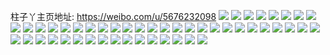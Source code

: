 柱子丫主页地址: https://weibo.com/u/5676232098 
![](https://wx4.sinaimg.cn/mw2000/006c8TgCly1h8sxlchdgyj31hc0u04h2.jpg) 
![](https://wx4.sinaimg.cn/mw2000/006c8TgCly1h4yjes6nkaj30tz0mi0z4.jpg) 
![](https://wx4.sinaimg.cn/mw2000/006c8TgCly1h3v4shitvvj30u00u0afz.jpg) 
![](https://wx4.sinaimg.cn/mw2000/006c8TgCly1h38w1bqsa5j335s23uu0y.jpg) 
![](https://wx4.sinaimg.cn/mw2000/006c8TgCly1h38w1goj0bj335s23uqv6.jpg) 
![](https://wx4.sinaimg.cn/mw2000/006c8TgCly1h38w1dzei5j335s23ukjm.jpg) 
![](https://wx4.sinaimg.cn/mw2000/006c8TgCly1h383cxkr9kj32bt35s4qr.jpg) 
![](https://wx4.sinaimg.cn/mw2000/006c8TgCly1h383d069bvj32bn35snpf.jpg) 
![](https://wx4.sinaimg.cn/mw2000/006c8TgCly1h383cw9gssj32c0359e83.jpg) 
![](https://wx4.sinaimg.cn/mw2000/006c8TgCly1h2qo77k2h2j30u01aa0ys.jpg) 
![](https://wx4.sinaimg.cn/mw2000/006c8TgCly1h2qo774l5jj30u01aytdq.jpg) 
![](https://wx4.sinaimg.cn/mw2000/006c8TgCly1h2qo783uy3j30u01ahn2w.jpg) 
![](https://wx4.sinaimg.cn/mw2000/006c8TgCly1h2qo76903mj30u0191q88.jpg) 
![](https://wx4.sinaimg.cn/mw2000/006c8TgCly1h2qo78m4uqj30u0191wjq.jpg) 
![](https://wx4.sinaimg.cn/mw2000/006c8TgCly1h2qo794utwj30u0191tds.jpg) 
![](https://wx4.sinaimg.cn/mw2000/006c8TgCly1h2jvh28rwlj32c0340npe.jpg) 
![](https://wx4.sinaimg.cn/mw2000/006c8TgCly1h2jvh58iqwj32c02c0e81.jpg) 
![](https://wx4.sinaimg.cn/mw2000/006c8TgCly1h2jvh41hi9j320e2oib29.jpg) 
![](https://wx4.sinaimg.cn/mw2000/006c8TgCly1h1luxgzc7cj31sc2dsqv5.jpg) 
![](https://wx4.sinaimg.cn/mw2000/006c8TgCly1h1luxi5rkcj31sc2dsnpd.jpg) 
![](https://wx4.sinaimg.cn/mw2000/006c8TgCly1h1aqsn31oqj30wi1al44c.jpg) 
![](https://wx4.sinaimg.cn/mw2000/006c8TgCly1h10zt3qri5j30wi1yc4eb.jpg) 
![](https://wx4.sinaimg.cn/mw2000/006c8TgCly1h0jpbh7ptij323u35sb2b.jpg) 
![](https://wx4.sinaimg.cn/mw2000/006c8TgCly1h0jpbkndakj323u35su0z.jpg) 
![](https://wx4.sinaimg.cn/mw2000/006c8TgCly1h0h96xxuw4j32c0340b2a.jpg) 
![](https://wx4.sinaimg.cn/mw2000/006c8TgCly1h0h97j9lavj32c03401ky.jpg) 
![](https://wx4.sinaimg.cn/mw2000/006c8TgCly1gzm2m13c6jj30ue0gv3zr.jpg) 
![](https://wx4.sinaimg.cn/mw2000/006c8TgCly1gyt5zgzrdaj31sc2dse82.jpg) 
![](https://wx4.sinaimg.cn/mw2000/006c8TgCly1gyt5zfp7pwj31sc2ds4qp.jpg) 
![](https://wx4.sinaimg.cn/mw2000/006c8TgCly1gyt5zeiw19j31sc2dskjm.jpg) 
![](https://wx4.sinaimg.cn/mw2000/006c8TgCly1gyre52q83cj31sc2ds7wi.jpg) 
![](https://wx4.sinaimg.cn/mw2000/006c8TgCly1gym8iuf42yj32c02c01ky.jpg) 
![](https://wx4.sinaimg.cn/mw2000/006c8TgCly1gxv3kh1t31j335s23ukjm.jpg) 
![](https://wx4.sinaimg.cn/mw2000/006c8TgCly1gxv3kfvohyj34mo334npg.jpg) 
![](https://wx4.sinaimg.cn/mw2000/006c8TgCly1gxfx6md4cdj30u0140q8e.jpg) 
![](https://wx4.sinaimg.cn/mw2000/006c8TgCly1gx3dlvm8wmj31400u0ad3.jpg) 
![](https://wx4.sinaimg.cn/mw2000/006c8TgCly1gx3dlw6ojej31hc0pzte5.jpg) 
![](https://wx4.sinaimg.cn/mw2000/006c8TgCly1gwi9watlj8j30u01407ho.jpg) 
![](https://wx4.sinaimg.cn/mw2000/006c8TgCly1gwi9wc50f9j30u0147n80.jpg) 
![](https://wx4.sinaimg.cn/mw2000/006c8TgCly1gwi9wdpqn5j30u013zdu7.jpg) 
![](https://wx4.sinaimg.cn/mw2000/006c8TgCly1gwi9wfvoy1j30u01404dv.jpg) 
![](https://wx4.sinaimg.cn/mw2000/006c8TgCly1gwi9whxdxbj30u011x17d.jpg) 
![](https://wx4.sinaimg.cn/mw2000/006c8TgCly1gwi9wjr67cj30u0140dum.jpg) 
![](https://wx4.sinaimg.cn/mw2000/006c8TgCly1gv60d03eihj32dc35su0y.jpg) 
![](https://wx4.sinaimg.cn/mw2000/006c8TgCly1gv60cwm6r1j62dc35su0x02.jpg) 
![](https://wx4.sinaimg.cn/mw2000/006c8TgCly1gv60cxsm6wj62az2kkhdu02.jpg) 
![](https://wx4.sinaimg.cn/mw2000/006c8TgCly1gv60du0z9aj635s2dcx6q02.jpg) 
![](https://wx4.sinaimg.cn/mw2000/006c8TgCly1gv60dvkyikj62dc35se8202.jpg) 
![](https://wx4.sinaimg.cn/mw2000/006c8TgCly1gv60dxdeuej335s35sx6r.jpg) 
